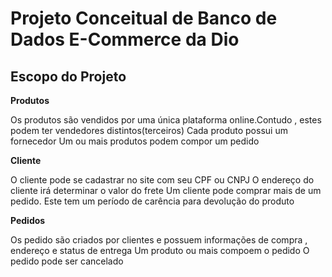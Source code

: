 # Projeto Conceitual de Banco de Dados E-Commerce da Dio
## Escopo do Projeto
**Produtos**

Os produtos são vendidos por uma única plataforma online.Contudo , estes podem ter vendedores distintos(terceiros)
Cada produto possui um fornecedor
Um ou mais produtos podem compor um pedido

**Cliente**

O cliente pode se cadastrar no site com seu CPF ou CNPJ
O endereço do cliente irá determinar o valor do frete
Um cliente pode comprar mais de um pedido. Este tem um período de carência para devolução do produto

**Pedidos**

Os pedido são criados por clientes e possuem informações de compra , endereço e status de entrega
Um produto ou mais compoem o pedido
O pedido pode ser cancelado
